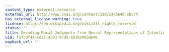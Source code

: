 ```yaml
---
content_type: external-resource
external_url: http://www.pnas.org/content/110/14/5648.short
has_external_license_warning: true
license: https://en.wikipedia.org/wiki/All_rights_reserved
status: ''
title: Decoding Moral Judgments from Neural Representations of Intentions
uid: f5fc0f44-cd2c-4503-9cd5-801b64d5de46
wayback_url: ''
---
```

